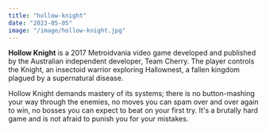 ```yaml
---
title: "hollow-knight"
date: "2023-05-05"
image: "/image/hollow-knight.jpg"
---
```



__Hollow Knight__ is a 2017 Metroidvania video game developed and published by the Australian independent developer, Team Cherry. The player controls the Knight, an insectoid warrior exploring Hallownest, a fallen kingdom plagued by a supernatural disease.

Hollow Knight demands mastery of its systems; there is no button-mashing your way through the enemies, no moves you can spam over and over again to win, no bosses you can expect to beat on your first try. It's a brutally hard game and is not afraid to punish you for your mistakes.
